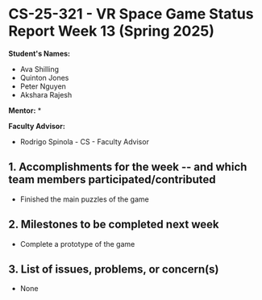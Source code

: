 # CS-25-321 - VR Space Game Status Report Week 13 (Spring 2025)

**Student's Names:**

* Ava Shilling
* Quinton Jones
* Peter Nguyen
* Akshara Rajesh

**Mentor:**
* 

**Faculty Advisor:**
* Rodrigo Spinola - CS - Faculty Advisor

## 1. Accomplishments for the week -- and which team members participated/contributed

* Finished the main puzzles of the game

## 2. Milestones to be completed next week

* Complete a prototype of the game

## 3. List of issues, problems, or concern(s)
* None
